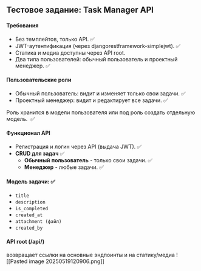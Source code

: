 ## Тестовое задание: Task Manager API
#### Требования
- Без темплейтов, только API. ✅
- JWT-аутентификация (через djangorestframework-simplejwt). ✅
- Статика и медиа доступны через API root.
- Два типа пользователей: обычный пользователь и проектный менеджер. ✅

#### Пользовательские роли
- Обычный пользователь: видит и изменяет только свои задачи. ✅
- Проектный менеджер: видит и редактирует все задачи. ✅

Роль хранится в модели пользователя или под роль создать отдельную модель.  ✅

#### Функционал API
- Регистрация и логин через API (выдача JWT). ✅
- **CRUD для задач** ✅
	- **Обычный пользователь** - только свои задачи. ✅
	- **Менеджер** - любые задачи. ✅

#### Модель задачи: ✅
- `title`
- `description`
- `is_completed`
- `created_at`
- `attachment (файл)`
- `created_by`
 
#### API root (/api/)
возвращает ссылки на основные эндпоинты и на статику/медиа
![[Pasted image 20250519120906.png]]